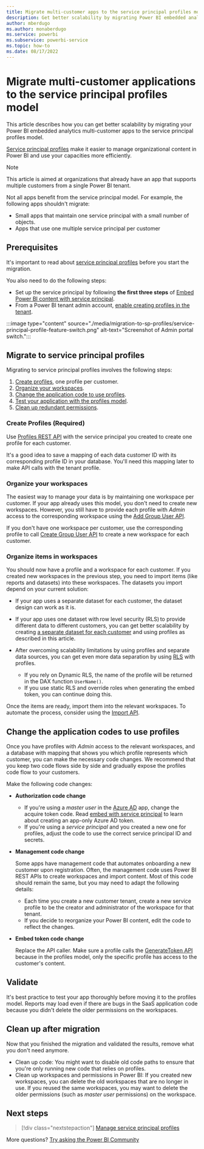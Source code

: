 ```yaml
---
title: Migrate multi-customer apps to the service principal profiles model
description: Get better scalability by migrating Power BI embedded analytics multitenancy applications to the service principal profiles model
author: mberdugo
ms.author: monaberdugo
ms.service: powerbi
ms.subservice: powerbi-service
ms.topic: how-to
ms.date: 08/17/2022
---
```


# Migrate multi-customer applications to the service principal profiles model

This article describes how you can get better scalability by migrating your Power BI embedded analytics multi-customer apps to the service principal profiles model.

[Service principal profiles](embed-multi-tenancy.md) make it easier to manage organizational content in Power BI and use your capacities more efficiently.

> [!NOTE]
> This article is aimed at organizations that already have an app that supports multiple customers from a single Power BI tenant.
>
> Not all apps benefit from the service principal model. For example, the following apps shouldn't migrate:
>
> * Small apps that maintain one service principal with a small number of objects.
> * Apps that use one multiple service principal per customer

## Prerequisites

It's important to read about [service principal profiles](embed-multi-tenancy.md) before you start the migration.

You also need to do the following steps:

* Set up the service principal by following **the first three steps** of [Embed Power BI content with service principal](embed-service-principal.md#step-1---create-an-azure-ad-app).
* From a Power BI tenant admin account, [enable creating profiles in the tenant](embed-multi-tenancy.md#prerequisites).

 :::image type="content" source="./media/migration-to-sp-profiles/service-principal-profile-feature-switch.png" alt-text="Screenshot of Admin portal switch.":::

## Migrate to service principal profiles

Migrating to service principal profiles involves the following steps:

1. [Create profiles](#create-profiles-required), one profile per customer.
2. [Organize your workspaces](#organize-your-workspaces).
3. [Change the application code to use profiles](#change-the-application-codes-to-use-profiles).
4. [Test your application with the profiles model](#validate).
5. [Clean up redundant permissions](#clean-up-after-migration).

### Create Profiles (Required)

Use [Profiles REST API](/rest/api/power-bi/) with the service principal you created to create one profile for each customer.

It's a good idea to save a mapping of each data customer ID with its corresponding profile ID in your database. You'll need this mapping later to make API calls with the tenant profile.

### Organize your workspaces

The easiest way to manage your data is by maintaining one workspace per customer. If your app already uses this model, you don't need to create new workspaces. However, you still have to provide each profile with *Admin* access to the corresponding workspace using the [Add Group User API](/rest/api/power-bi/groups/add-group-user).

If you don't have one workspace per customer, use the corresponding profile to call [Create Group User API](/rest/api/power-bi/groups/create-group) to create a new workspace for each customer.

### Organize items in workspaces

You should now have a profile and a workspace for each customer. If you created new workspaces in the previous step, you need to import items (like reports and datasets) into these workspaces. The datasets you import depend on your current solution:

* If your app uses a separate dataset for each customer, the dataset design can work as it is.

* If your app uses one dataset with row level security (RLS) to provide different data to different customers, you can get better scalability by creating [a separate dataset for each customer](embed-multi-tenancy.md#a-separate-database-for-each-customer) and using profiles as described in this article.
* After overcoming scalability limitations by using profiles and separate data sources, you can get even more data separation by using [RLS](embedded-row-level-security.md) with profiles.
  * If you rely on Dynamic RLS, the name of the profile will be returned in the DAX function `UserName()`.
  * If you use static RLS and override roles when generating the embed token, you can continue doing this.

Once the items are ready, import them into the relevant workspaces. To automate the process, consider using the [Import API](embed-multi-tenancy.md#import-reports-and-semantic-models).

## Change the application codes to use profiles

Once you have profiles with *Admin* access to the relevant workspaces, and a database with mapping that shows you which profile represents which customer, you can make the necessary code changes. We recommend that you keep two code flows side by side and gradually expose the profiles code flow to your customers.

Make the following code changes:

* **Authorization code change**

  * If you're using a *master user* in the [Azure AD](pbi-glossary.md#azure-ad-azure-active-directory) app, change the acquire token code. Read [embed with service principal](embed-service-principal.md) to learn about creating an app-only Azure AD token.
  * If you're using a *service principal* and you created a new one for profiles, adjust the code to use the correct service principal ID and secrets.

* **Management code change**

  Some apps have management code that automates onboarding a new customer upon registration. Often, the management code uses Power BI REST APIs to create workspaces and import content. Most of this code should remain the same, but you may need to adapt the following details:

  * Each time you create a new customer tenant, create a new service profile to be the creator and administrator of the workspace for that tenant.
  * If you decide to reorganize your Power BI content, edit the code to reflect the changes.

* **Embed token code change**

  Replace the API caller. Make sure a profile calls the [GenerateToken API](/rest/api/power-bi/embed-token/generate-token) because in the profiles model, only the specific profile has access to the customer's content.

## Validate

It's best practice to test your app thoroughly before moving it to the profiles model.
Reports may load even if there are bugs in the SaaS application code because you didn't delete the older permissions on the workspaces.

## Clean up after migration

Now that you finished the migration and validated the results, remove what you don't need anymore.

* Clean up code: You might want to disable old code paths to ensure that you're only running new code that relies on profiles.
* Clean up workspaces and permissions in Power BI: If you created new workspaces, you can delete the old workspaces that are no longer in use.
If you reused the same workspaces, you may want to delete the older permissions (such as *master user* permissions) on the workspace.

## Next steps

>[!div class="nextstepaction"]
>[Manage service principal profiles](embed-multi-tenancy.md)

More questions? [Try asking the Power BI Community](https://community.powerbi.com/)
